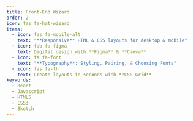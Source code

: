 ```yaml
---
title: Front-End Wizard
order: 2
icon: fas fa-hat-wizard
items:
  - icon: fas fa-mobile-alt
    text: "**Responsive** HTML & CSS layouts for desktop & mobile"
  - icon: fab fa-figma
    text: Digital design with **Figma** & **Canva**
  - icon: fa fa-font
    text: "**Typography**: Styling, Pairing, & Choosing Fonts"
  - icon: fas fa-th
    text: Create layouts in seconds with **CSS Grid**
keywords:
  - React
  - Javascript
  - HTML5
  - CSS3
  - Sketch
---
```


